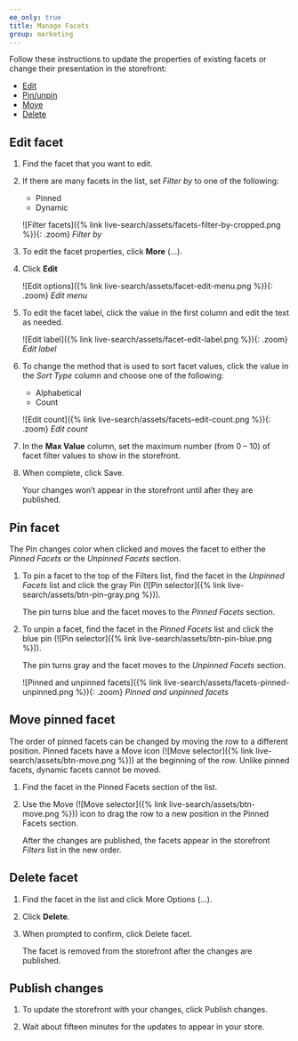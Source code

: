 ```yaml
---
ee_only: true
title: Manage Facets
group: marketing
---
```


Follow these instructions to update the properties of existing facets or change their presentation in the storefront:

- [Edit](#edit-facet)
- [Pin/unpin](#pin-facet)
- [Move](#move-pinned-facet)
- [Delete](#delete-facet)

## Edit facet

1.	Find the facet that you want to edit.

1. If there are many facets in the list, set _Filter by_ to one of the following:

    - Pinned
    - Dynamic

    ![Filter facets]({% link live-search/assets/facets-filter-by-cropped.png %}){: .zoom}
    _Filter by_

1. To edit the facet properties, click **More** (...).

1.	Click **Edit**

    ![Edit options]({% link live-search/assets/facet-edit-menu.png %}){: .zoom}
    _Edit menu_
 
1.	To edit the facet label, click the value in the first column and edit the text as needed.

    ![Edit label]({% link live-search/assets/facet-edit-label.png %}){: .zoom}
    _Edit label_

1.	To change the method that is used to sort facet values, click the value in the _Sort Type_ column and choose one of the following:

    - Alphabetical
    - Count

    ![Edit count]({% link live-search/assets/facets-edit-count.png %}){: .zoom}
    _Edit count_

1. In the **Max Value** column, set the maximum number (from 0 – 10) of facet filter values to show in the storefront.

1.	When complete, click <span class="btn">Save</span>.

    Your changes won’t appear in the storefront until after they are published.

## Pin facet

The Pin changes color when clicked and moves the facet to either the _Pinned Facets_ or the _Unpinned Facets_ section.

1.	To pin a facet to the top of the Filters list, find the facet in the _Unpinned Facets_ list and click the gray Pin (![Pin selector]({% link live-search/assets/btn-pin-gray.png %})).

    The pin turns blue and the facet moves to the _Pinned Facets_ section.

1.	To unpin a facet, find the facet in the _Pinned Facets_ list and click the blue pin (![Pin selector]({% link live-search/assets/btn-pin-blue.png %})).

    The pin turns gray and the facet moves to the _Unpinned Facets_ section.

    ![Pinned and unpinned facets]({% link live-search/assets/facets-pinned-unpinned.png %}){: .zoom}
    _Pinned and unpinned facets_

## Move pinned facet

The order of pinned facets can be changed by moving the row to a different position. Pinned facets have a Move icon (![Move selector]({% link live-search/assets/btn-move.png %})) at the beginning of the row. Unlike pinned facets, dynamic facets cannot be moved.

1.	Find the facet in the Pinned Facets section of the list.

1.	Use the Move (![Move selector]({% link live-search/assets/btn-move.png %})) icon to drag the row to a new position in the Pinned Facets section.

    After the changes are published, the facets appear in the storefront _Filters_ list in the new order.

## Delete facet

1.	Find the facet in the list and click More Options (...).

1.	Click **Delete**.


1.	When prompted to confirm, click <span class="btn">Delete facet</span>.

    The facet is removed from the storefront after the changes are published.

## Publish changes

1.	To update the storefront with your changes, click <span class="btn">Publish changes</span>.

1.	Wait about fifteen minutes for the updates to appear in your store.
